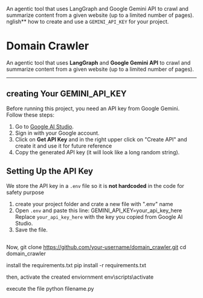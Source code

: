 An agentic tool that uses LangGraph and Google Gemini API to crawl and summarize content from a given website (up to a limited number of pages).
nglish** how to create and use a `GEMINI_API_KEY` for your project.

# Domain Crawler
An agentic tool that uses **LangGraph** and **Google Gemini API** to crawl and summarize content from a given website (up to a limited number of pages).

---

## creating Your GEMINI_API_KEY
Before running this project, you need an API key from Google Gemini. Follow these steps:
1. Go to [Google AI Studio](https://aistudio.google.com/).
2. Sign in with your Google account.
3. Click on **Get API Key** and in the right upper click on "Create API" and create it and use it for future reference
4. Copy the generated API key (it will look like a long random string).

   
## Setting Up the API Key

We store the API key in a `.env` file so it is **not hardcoded** in the code for safety purpose
1. create your project folder and crate a new file with ".env" name
2. Open `.env` and paste this line:
   GEMINI_API_KEY=your_api_key_here
   Replace `your_api_key_here` with the key you copied from Google AI Studio.
3. Save the file.

##
Now, 
git clone https://github.com/your-username/domain_crawler.git
cd domain_crawler

install the requirements.txt
pip install -r requirements.txt

then, activate the created enviornment
env\scripts\activate

execute the file
python filename.py
